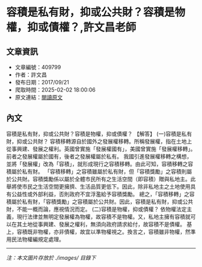 # 容積是私有財，抑或公共財？容積是物權，抑或債權？,許文昌老師

## 文章資訊
- 文章編號：409799
- 作者：許文昌
- 發布日期：2017/09/21
- 爬取時間：2025-02-02 18:00:06
- 原文連結：[閱讀原文](https://real-estate.get.com.tw/Columns/detail.aspx?no=409799)

## 內文
容積是私有財，抑或公共財？容積是物權，抑或債權？
【解答】
(一)容積是私有財，抑或公共財？
容積移轉源自於國外之發展權移轉。所稱發展權，指在土地上從事興建、發展之權利。英國曾實施「發展權國有」，美國曾實施「發展權移轉」。前者之發展權屬於國有，後者之發展權屬於私有。
我國引進發展權移轉之構想，並將「發展權」改為「容積」，就形成現行之容積移轉。由此可知，容積移轉之容積屬於私有財。
「容積移轉」之容積雖屬於私有財，但「容積獎勵」之容積則屬於公共財。容積獎勵係以屬於全體市民所有之生活空間（即容積）贈與私地主。此舉將使市民之生活空間更擁擠、生活品質更低下。因此，除非私地主之土地使用具有公益性或外部利益，否則政府不宜浮濫給予容積獎勵。
總之，「容積移轉」之容積屬於私有財，「容積獎勵」之容積屬於公共財。因此，容積是私有財，抑或公共財，不能一概而論，應視情況而定。
(二)容積是物權，抑或債權？
依物權法定主義，現行法律並無明定發展權為物權，故容積不是物權。又，私地主擁有容積就可以在其土地從事興建、發展之權利，無須向政府請求給付，故容積不是債權。
基上，容積既非物權，亦非債權，故宜以準物權視之。換言之，容積雖非物權，然準用民法物權編規定處理。

---
*注：本文圖片存放於 ./images/ 目錄下*
